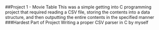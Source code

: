 ##Project 1 - Movie Table
This was a simple getting into C programming project that required reading a CSV file, storing the contents into a data structure, and then outputting the entire contents in the specified manner
###Hardest Part of Project
Writing a proper CSV parser in C by myself
